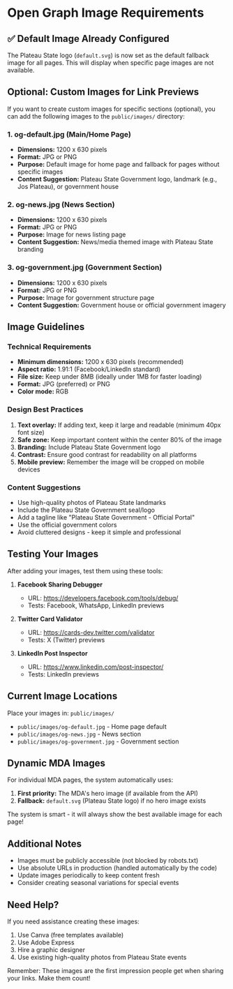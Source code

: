 # Open Graph Image Requirements

## ✅ Default Image Already Configured

The Plateau State logo (`default.svg`) is now set as the default fallback image for all pages. This will display when specific page images are not available.

## Optional: Custom Images for Link Previews

If you want to create custom images for specific sections (optional), you can add the following images to the `public/images/` directory:

### 1. **og-default.jpg** (Main/Home Page)

- **Dimensions:** 1200 x 630 pixels
- **Format:** JPG or PNG
- **Purpose:** Default image for home page and fallback for pages without specific images
- **Content Suggestion:** Plateau State Government logo, landmark (e.g., Jos Plateau), or government house

### 2. **og-news.jpg** (News Section)

- **Dimensions:** 1200 x 630 pixels
- **Format:** JPG or PNG
- **Purpose:** Image for news listing page
- **Content Suggestion:** News/media themed image with Plateau State branding

### 3. **og-government.jpg** (Government Section)

- **Dimensions:** 1200 x 630 pixels
- **Format:** JPG or PNG
- **Purpose:** Image for government structure page
- **Content Suggestion:** Government house or official government imagery

## Image Guidelines

### Technical Requirements

- **Minimum dimensions:** 1200 x 630 pixels (recommended)
- **Aspect ratio:** 1.91:1 (Facebook/LinkedIn standard)
- **File size:** Keep under 8MB (ideally under 1MB for faster loading)
- **Format:** JPG (preferred) or PNG
- **Color mode:** RGB

### Design Best Practices

1. **Text overlay:** If adding text, keep it large and readable (minimum 40px font size)
2. **Safe zone:** Keep important content within the center 80% of the image
3. **Branding:** Include Plateau State Government logo
4. **Contrast:** Ensure good contrast for readability on all platforms
5. **Mobile preview:** Remember the image will be cropped on mobile devices

### Content Suggestions

- Use high-quality photos of Plateau State landmarks
- Include the Plateau State Government seal/logo
- Add a tagline like "Plateau State Government - Official Portal"
- Use the official government colors
- Avoid cluttered designs - keep it simple and professional

## Testing Your Images

After adding your images, test them using these tools:

1. **Facebook Sharing Debugger**

   - URL: https://developers.facebook.com/tools/debug/
   - Tests: Facebook, WhatsApp, LinkedIn previews

2. **Twitter Card Validator**

   - URL: https://cards-dev.twitter.com/validator
   - Tests: X (Twitter) previews

3. **LinkedIn Post Inspector**
   - URL: https://www.linkedin.com/post-inspector/
   - Tests: LinkedIn previews

## Current Image Locations

Place your images in: `public/images/`

- `public/images/og-default.jpg` - Home page default
- `public/images/og-news.jpg` - News section
- `public/images/og-government.jpg` - Government section

## Dynamic MDA Images

For individual MDA pages, the system automatically uses:

1. **First priority:** The MDA's hero image (if available from the API)
2. **Fallback:** `default.svg` (Plateau State logo) if no hero image exists

The system is smart - it will always show the best available image for each page!

## Additional Notes

- Images must be publicly accessible (not blocked by robots.txt)
- Use absolute URLs in production (handled automatically by the code)
- Update images periodically to keep content fresh
- Consider creating seasonal variations for special events

## Need Help?

If you need assistance creating these images:

1. Use Canva (free templates available)
2. Use Adobe Express
3. Hire a graphic designer
4. Use existing high-quality photos from Plateau State events

Remember: These images are the first impression people get when sharing your links. Make them count!
